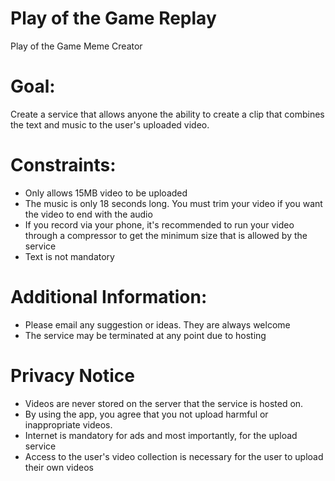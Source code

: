 # Play of the Game Replay
Play of the Game Meme Creator

# Goal:
Create a service that allows anyone the ability to create a clip that combines the text and music to the user's uploaded video.

# Constraints:
- Only allows 15MB video to be uploaded
- The music is only 18 seconds long. You must trim your video if you want the video to end with the audio
- If you record via your phone, it's recommended to run your video through a compressor to get the minimum size that is allowed by the service
- Text is not mandatory

# Additional Information:
- Please email any suggestion or ideas. They are always welcome
- The service may be terminated at any point due to hosting

# Privacy Notice
- Videos are never stored on the server that the service is hosted on.
- By using the app, you agree that you not upload harmful or inappropriate videos.
- Internet is mandatory for ads and most importantly, for the upload service
- Access to the user's video collection is necessary for the user to upload their own videos
